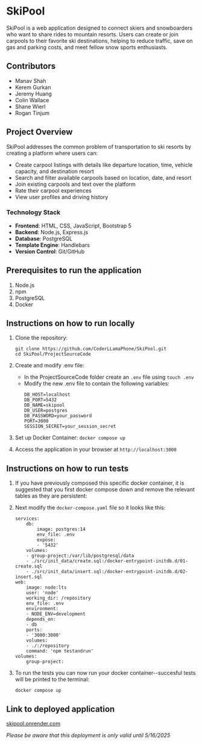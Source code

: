 # SkiPool

SkiPool is a web application designed to connect skiers and snowboarders who want to share rides to mountain resorts. Users can create or join carpools to their favorite ski destinations, helping to reduce traffic, save on gas and parking costs, and meet fellow snow sports enthusiasts.

## Contributors
* Manav Shah
* Kerem Gurkan
* Jeremy Huang
* Colin Wallace
* Shane Wierl
* Rogan Tinjum

## Project Overview

SkiPool addresses the common problem of transportation to ski resorts by creating a platform where users can:
- Create carpool listings with details like departure location, time, vehicle capacity, and destination resort
- Search and filter available carpools based on location, date, and resort
- Join existing carpools and text over the platform
- Rate their carpool experiences
- View user profiles and driving history

### Technology Stack

- **Frontend**: HTML, CSS, JavaScript, Bootstrap 5
- **Backend**: Node.js, Express.js
- **Database**: PostgreSQL
- **Template Engine**: Handlebars
- **Version Control**: Git/GitHub

## Prerequisites to run the application

1. Node.js
2. npm
3. PostgreSQL
4. Docker

## Instructions on how to run locally

1. Clone the repository:
    ```
    git clone https://github.com/CoderLLamaPhone/SkiPool.git
    cd SkiPool/ProjectSourceCode
    ```

2. Create and modify .env file:
    - In the ProjectSourceCode folder create an `.env` file using
            ```
            touch .env
            ```
    - Modify the new .env file to contain the following variables:
      ```
      DB_HOST=localhost
      DB_PORT=5432
      DB_NAME=skipool
      DB_USER=postgres
      DB_PASSWORD=your_password
      PORT=3000
      SESSION_SECRET=your_session_secret
      ```
3. Set up Docker Container:
        ```
        docker compose up
        ```

6. Access the application in your browser at `http://localhost:3000`

## Instructions on how to run tests

1. If you have previously composed this specific docker container, it is suggested that you first docker compose down and remove the relevant tables as they are persistent:

2. Next modify the `docker-compose.yaml` file so it looks like this:
    ```
    services:
        db:
            image: postgres:14
            env_file: .env
            expose:
            - '5432'
        volumes:
        - group-project:/var/lib/postgresql/data
        - ./src/init_data/create.sql:/docker-entrypoint-initdb.d/01-create.sql
        - ./src/init_data/insert.sql:/docker-entrypoint-initdb.d/02-insert.sql
    web:
        image: node:lts
        user: 'node'
        working_dir: /repository
        env_file: .env
        environment:
        - NODE_ENV=development
        depends_on:
        - db
        ports:
        - '3000:3000'
        volumes:
        - ./:/repository
        command: 'npm testandrun'
    volumes:
        group-project:
    ```
3. To run the tests you can now run your docker container--succesful tests will be printed to the terminal:
    ```
    docker compose up
    ```

## Link to deployed application

[skipool.onrender.com](https://skipool.onrender.com/)

*Please be aware that this deployment is only valid until 5/16/2025*
